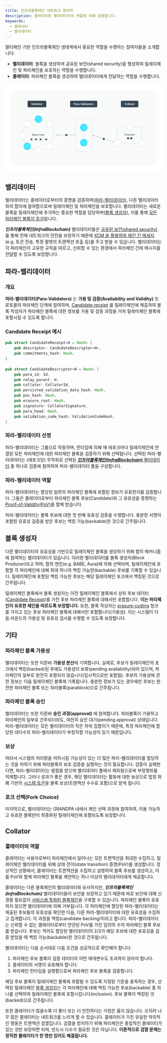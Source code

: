 ```yaml
---
title: 인프라블록체인 네트워크 참여자
description: 콜레이터와 밸리데이터의 역할에 대해 설명합니다.
keywords:
  - 콜레이터
  - 밸리데이터
---
```


멀티체인 기반 인프라블록체인 생태계에서 중요한 역할을 수행하는 참여자들을 소개합니다:

- **밸리데이터**: 블록을 생성하며 공유된 보안(shared security)을 형성하여 릴레이체인 및 파라체인을 보호하는 역할을 수행합니다.
- **콜레이터**: 파라체인 블록을 생성하여 밸리데이터에게 전달하는 역할을 수행합니다.

![네트워크 참여자](/media/images/docs/infrablockchain/learn/architecture/network-participants.png)

## 밸리데이터

밸리데이터는 콜레이터로부터의 증명을 검증하며([파라-밸리데이터](#파라-밸리데이터)), 다른 밸리데이터와의 합의에 참여함으로써 릴레이체인 및 파라체인을 보호합니다. 밸리데이터는 새로운 블록을 릴레이체인에 추가하는 중요한 역할을 담당하며([블록 생성자](#블록-생성자)),
이를 통해 [모든 파라체인 블록이 추가](./architecture.md#파라체인-프로토콜)됩니다.

**_인프라블록체인(InfraBlockchain)_** 밸리데이터들은 [공유된 보안(shared security)](./architecture.md#공유된-보안shared-security) 를 통해 전체 네트워크의 안전을 보장하기 때문에 [XCM 을 활용하여 체인 간 메세지](../xcm/xcm.md)(e.g. 토큰 전송, 특정 팔렛의 트랜잭션 호출 등)를 주고 받을 수 있습니다. 밸리데이터는 각 파라체인이 고유한 규칙을 따르고, 신뢰할 수 있는 환경에서 파라체인 간에 메시지를 전달할 수 있도록 보장합니다.

## 파라-밸리데이터

### 개요

**파라-밸리데이터(Para-Validators)** 는 **가용 및 검증(Availability and Validity)** 프로토콜의 파라체인 단계에 참여하며, [Candidate receipt](https://github.com/InfraBlockchain/infrablockchain-substrate/blob/822bc6c9706774a98122eb432f412b871a98a4bd/infrablockspace/primitives/src/v6/mod.rs#L521) 를 릴레이체인에 제출하여 블록 작성자가 파라체인 블록에 대한 정보를 가용 및 검증 과정을 거처 릴레이체인 블록에 포함시킬 수 있도록 합니다.

### Candidate Receipt 예시

```rust
pub struct CandidateReceipt<H = Hash> {
	pub descriptor: CandidateDescriptor<H>,
	pub commitments_hash: Hash,
}

pub struct CandidateDescriptor<H = Hash> {
	pub para_id: Id,
	pub relay_parent: H,
	pub collator: CollatorId,
	pub persisted_validation_data_hash: Hash,
	pub pov_hash: Hash,
	pub erasure_root: Hash,
	pub signature: CollatorSignature,
	pub para_head: Hash,
	pub validation_code_hash: ValidationCodeHash,
}
```

### 파라-밸리데이터 선정

파라-밸리데이터는 그룹으로 작동하며, 런타임에 의해 매 에포크마다 릴레이체인에 연결된 모든 파라체인에 대한 파라체인 블록을 검증하기 위해 선택됩니다. 선택된 파라-밸리데이터는 (에포크당) 무작위로 선택된 [**_인프라블록체인(InfraBlockchain)_** 밸리데이터](./network-participants.md#밸리데이터) 중 하나로 검증에 참여하여 파라-밸리데이터 풀을 구성합니다.

### 파라-밸리데이터 역할

파라-밸리데이터는 할당된 일련의 파라체인 블록에 포함된 정보가 유효한지를 검증합니다. 그들은 콜레이터로부터 파라체인 블록 후보(Candidate)와 그 유효성을 증명하는 [Proof-of-Validity(PoV)](https://github.com/InfraBlockchain/infrablockchain-substrate/blob/822bc6c9706774a98122eb432f412b871a98a4bd/cumulus/primitives/core/src/lib.rs#L155)를 함께 받습니다.

파라-밸리데이터는 블록 후보에 대한 첫 번째 유효성 검증을 수행합니다. 충분한 서명이 포함된 유효성 검증을 받은 후보는 백킹 가능(backable)한 것으로 간주됩니다.

## 블록 생성자

다른 밸리데이터의 유효성을 기반으로 릴레이체인 블록을 생성하기 위해 합의 메커니즘에 참여하는 밸리데이터가 있습니다. 이러한 밸리데이터를 블록 생성자(Block Producer)라고 하며, 합의 엔진(e.g. BABE, Aura)에 의해 선택되며, 릴레이체인에 포함할 각 파라체인에 대해 최대 하나의 백킹 가능한(backable) 후보를 기록할 수 있습니다. 릴레이체인에 포함된 백킹 가능한 후보는 해당 릴레이체인 포크에서 백킹된 것으로 간주됩니다.

릴레이체인 블록에서 블록 생성자는 이전 릴레이체인 블록에서 상위 후보 데이터([Candidate Receipt](./network-participants.md#candidate-receipt-예시))를 가진 후보 파라체인 블록에 대해서만 포함합니다. **이는 파라체인이 유효한 체인을 따르도록 보장합니다.** 또한, 블록 작성자는 [erasure-coding](https://wiki.polkadot.network/docs/learn-parachains-protocol#erasure-codes) 청크를 가지고 있는 후보 파라체인 블록에 대해서만 포함합니다(가용성). 이는 시스템이 다음 라운드의 가용성 및 유효성 검사를 수행할 수 있도록 보장합니다.

## 기타

### 파라체인 블록 가용성

밸리데이터는 또한 이른바 **가용성 분산**에 기여합니다. 실제로, 후보가 릴레이체인의 포크에서 백킹(backed)된 후에도 가용성이 보류(pending availability)되어 있으며, 파라체인의 일부로 완전히 포함되지 않습니다(임시적으로만 포함됨). 후보의 가용성에 관한 정보는 다음 릴레이체인 블록에 기록됩니다. 충분한 정보가 있는 경우에만 후보는 완전한 파라체인 블록 또는 파라블록(parablock)으로 간주됩니다.

### 파라체인 블록 승인

밸리데이터는 또한 이른바 **승인 과정(approval)** 에 참여합니다. 파라블록이 가용하고 파라체인의 일부로 간주되더라도, 여전히 승인 대기(pending approval) 상태입니다. 파라-밸리데이터는 모든 밸리데이터의 작은 하위 집합이기 때문에, 특정 파라체인에 할당된 대다수의 파라-밸리데이터가 부정직할 가능성이 있기 때문입니다.

### 보상

따라서 시스템의 처리량을 저하시킬 가능성이 있는 더 많은 파라-밸리데이터를 할당하는 것을 피하기 위해 파라블록의 보조 검증을 실행하는 것이 필요합니다.
검증이 실패한다면, 파라-밸리데이터는 벌점을 받으며 밸리데이터 풀에서 제외됨으로써 부정행위를 억제합니다. 그러나 성과가 좋은 경우, 해당 밸리데이터는 활동에 대한 보상으로 법정 화폐 기반의 [시스템 토큰](../protocol/system-token.md)을 블록 보상(트랜잭션 수수료 포함)으로 받게 됩니다.

### 포크 선택(Fork Choice)

마지막으로, 밸리데이터는 GRANDPA 내에서 체인 선택 과정에 참여하여, 이용 가능하고 유효한 블록만이 최종화된 릴레이체인에 포함되도록 보장합니다.

## Collator

### 콜레이터의 역할

콜레이터는 사용자로부터 파라체인에서 일어나는 모든 트랜잭션을 최대한 수집하고, 릴레이체인 밸리데이터를 위해 상태 전이(state transition) 증명(PoV)를 생성합니다. 정상적인 상황에서, 콜레이터는 트랜잭션을 수집하고 실행하여 블록 후보를 생성하고, 이를 PoV와 함께 파라체인 블록을 제안하는 하나 이상의 밸리데이터에게 제공합니다.

콜레이터는 다른 블록체인의 밸리데이터와 유사하지만, **_인프라블록체인(InfraBlockchain)_** 밸리데이터들이 보안을 보장하고 있기 때문에 따로 보안에 대해 신경쓸 필요없이 [서비스에 특화된 블록체인](../../service-chains/README.md)을 구축할 수 있습니다. 파라체인 블록이 유효하지 않으면 밸리데이터에 의해 거부됩니다. 각 파라체인에 할당된 파라-밸리데이터는 제출된 후보들의 유효성을 확인한 다음, 다른 파라-밸리데이터에 대한 유효성을 수집하고 집계합니다. 이 과정을 백킹(candidate backing)이라고 합니다. 파라-밸리데이터는 신뢰할 수 없는 콜레이터로부터 연관된 PoV를 가진 임의의 수의 파라체인 블록 후보를 받습니다. 후보는 적어도 할당된 밸리데이터의 2/3가 해당 후보에 대한 유효성을 검증 받았을 때 백킹 가능(backable)한 것으로 간주됩니다.

밸리데이터는 다음 순서대로 다음 조건을 성공적으로 확인해야 합니다:

1. 파라체인 후보 블록이 검증 데이터의 어떤 매개변수도 초과하지 않아야 합니다.
2. 콜레이터의 서명이 유효해야 합니다.
3. 파라체인 런타임을 실행함으로써 파라체인 후보 블록을 검증합니다.

해당 후보 블록이 릴레이체인 블록에 포함될 수 있도록 지정된 기준을 충족하는 경우, 선택된 릴레이체인 [블록 생성자](./network-participants.md#블록-생성자)는 각 파라체인에 대해 백킹 가능한 후보(backable) 중 하나를 선택하여 릴레이체인 블록에 포함시킵니다(inclusion). 후보 블록이 백킹된 것(backed)으로 간주됩니다.

또한 콜레이터가 많을수록 더 좋다 또는 더 안전하다는 가정은 옳지 않습니다. 오히려 너무 많은 콜레이터는 네트워크를 느리게 할 수 있습니다. 콜레이터가 가진 유일한 악의적인 행동은 트랜잭션 검열입니다. 검열을 방지하기 위해 파라체인은 중립적인 콜레이터가 있는 것만 보장하면 되며, 반드시 다수가 필요한 것은 아닙니다. **이론적으로 검열 문제는 정직한 콜레이터가 한 명만 있어도 해결됩니다.**
